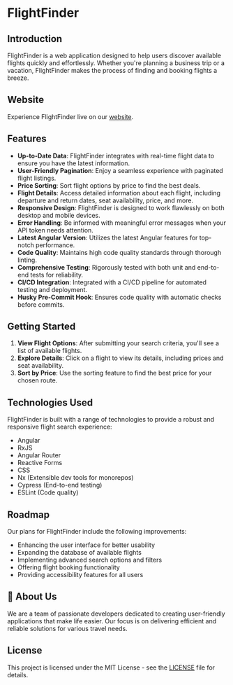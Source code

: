# FlightFinder

## Introduction

FlightFinder is a web application designed to help users discover available flights quickly and effortlessly. Whether you're planning a business trip or a vacation, FlightFinder makes the process of finding and booking flights a breeze.

## Website

Experience FlightFinder live on our [website](https://yevhenii-bezeha.github.io/challenge/).

## Features

- **Up-to-Date Data**: FlightFinder integrates with real-time flight data to ensure you have the latest information.
- **User-Friendly Pagination**: Enjoy a seamless experience with paginated flight listings.
- **Price Sorting**: Sort flight options by price to find the best deals.
- **Flight Details**: Access detailed information about each flight, including departure and return dates, seat availability, price, and more.
- **Responsive Design**: FlightFinder is designed to work flawlessly on both desktop and mobile devices.
- **Error Handling**: Be informed with meaningful error messages when your API token needs attention.
- **Latest Angular Version**: Utilizes the latest Angular features for top-notch performance.
- **Code Quality**: Maintains high code quality standards through thorough linting.
- **Comprehensive Testing**: Rigorously tested with both unit and end-to-end tests for reliability.
- **CI/CD Integration**: Integrated with a CI/CD pipeline for automated testing and deployment.
- **Husky Pre-Commit Hook**: Ensures code quality with automatic checks before commits.


## Getting Started

1. **View Flight Options**: After submitting your search criteria, you'll see a list of available flights.
2. **Explore Details**: Click on a flight to view its details, including prices and seat availability.
3. **Sort by Price**: Use the sorting feature to find the best price for your chosen route.

## Technologies Used

FlightFinder is built with a range of technologies to provide a robust and responsive flight search experience:

- Angular
- RxJS
- Angular Router
- Reactive Forms
- CSS
- Nx (Extensible dev tools for monorepos)
- Cypress (End-to-end testing)
- ESLint (Code quality)

## Roadmap

Our plans for FlightFinder include the following improvements:

- Enhancing the user interface for better usability
- Expanding the database of available flights
- Implementing advanced search options and filters
- Offering flight booking functionality
- Providing accessibility features for all users

## 🌟 About Us

We are a team of passionate developers dedicated to creating user-friendly applications that make life easier. Our focus is on delivering efficient and reliable solutions for various travel needs.

## License

This project is licensed under the MIT License - see the [LICENSE](LICENSE) file for details.

